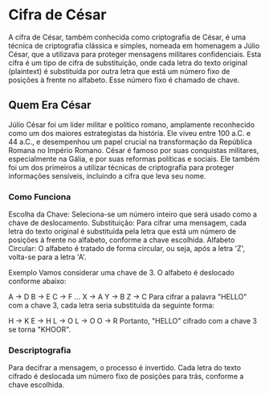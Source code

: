 # Cifra de César
A cifra de César, também conhecida como criptografia de César, é uma técnica de criptografia clássica e simples, nomeada em homenagem a Júlio César, que a utilizava para proteger mensagens militares confidenciais. Esta cifra é um tipo de cifra de substituição, onde cada letra do texto original (plaintext) é substituída por outra letra que está um número fixo de posições à frente no alfabeto. Esse número fixo é chamado de chave.

## Quem Era César
Júlio César foi um líder militar e político romano, amplamente reconhecido como um dos maiores estrategistas da história. Ele viveu entre 100 a.C. e 44 a.C., e desempenhou um papel crucial na transformação da República Romana no Império Romano. César é famoso por suas conquistas militares, especialmente na Gália, e por suas reformas políticas e sociais. Ele também foi um dos primeiros a utilizar técnicas de criptografia para proteger informações sensíveis, incluindo a cifra que leva seu nome.

### Como Funciona
Escolha da Chave: Seleciona-se um número inteiro que será usado como a chave de deslocamento.
Substituição: Para cifrar uma mensagem, cada letra do texto original é substituída pela letra que está um número de posições à frente no alfabeto, conforme a chave escolhida.
Alfabeto Circular: O alfabeto é tratado de forma circular, ou seja, após a letra 'Z', volta-se para a letra 'A'.

Exemplo
Vamos considerar uma chave de 3. O alfabeto é deslocado conforme abaixo:

A -> D
B -> E
C -> F
...
X -> A
Y -> B
Z -> C
Para cifrar a palavra "HELLO" com a chave 3, cada letra seria substituída da seguinte forma:

H -> K
E -> H
L -> O
L -> O
O -> R
Portanto, "HELLO" cifrado com a chave 3 se torna "KHOOR".

### Descriptografia
Para decifrar a mensagem, o processo é invertido. Cada letra do texto cifrado é deslocada um número fixo de posições para trás, conforme a chave escolhida.
